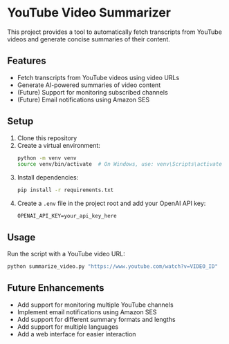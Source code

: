 # YouTube Video Summarizer

This project provides a tool to automatically fetch transcripts from YouTube videos and generate concise summaries of their content.

## Features

- Fetch transcripts from YouTube videos using video URLs
- Generate AI-powered summaries of video content
- (Future) Support for monitoring subscribed channels
- (Future) Email notifications using Amazon SES

## Setup

1. Clone this repository
2. Create a virtual environment:
   ```bash
   python -m venv venv
   source venv/bin/activate  # On Windows, use: venv\Scripts\activate
   ```
3. Install dependencies:
   ```bash
   pip install -r requirements.txt
   ```
4. Create a `.env` file in the project root and add your OpenAI API key:
   ```
   OPENAI_API_KEY=your_api_key_here
   ```

## Usage

Run the script with a YouTube video URL:

```bash
python summarize_video.py "https://www.youtube.com/watch?v=VIDEO_ID"
```

## Future Enhancements

- Add support for monitoring multiple YouTube channels
- Implement email notifications using Amazon SES
- Add support for different summary formats and lengths
- Add support for multiple languages
- Add a web interface for easier interaction

